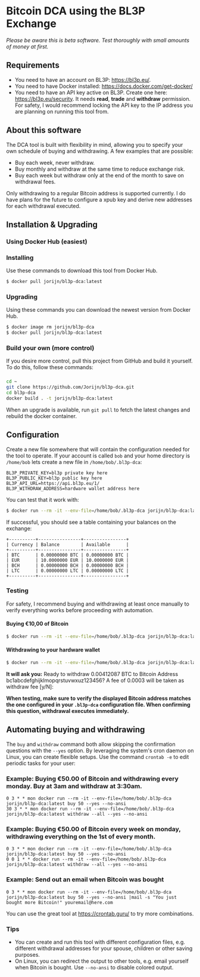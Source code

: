 # Bitcoin DCA using the BL3P Exchange

_Please be aware this is beta software. Test thoroughly with small amounts of money at first._

## Requirements
* You need to have an account on BL3P: https://bl3p.eu/.
* You need to have Docker installed: https://docs.docker.com/get-docker/
* You need to have an API key active on BL3P. Create one here: https://bl3p.eu/security. It needs **read**, **trade** and **withdraw** permission. For safety, I would recommend locking the API key to the IP address you are planning on running this tool from.

## About this software
The DCA tool is built with flexibility in mind, allowing you to specify your own schedule of buying and withdrawing. A few examples that are possible:

* Buy each week, never withdraw.
* Buy monthly and withdraw at the same time to reduce exchange risk.
* Buy each week but withdraw only at the end of the month to save on withdrawal fees.

Only withdrawing to a regular Bitcoin address is supported currently. I do have plans for the future to configure a xpub key and derive new addresses for each withdrawal executed.

## Installation & Upgrading

### Using Docker Hub (easiest)

### Installing
Use these commands to download this tool from Docker Hub.

```bash
$ docker pull jorijn/bl3p-dca:latest
```

### Upgrading
Using these commands you can download the newest version from Docker Hub.

```bash
$ docker image rm jorijn/bl3p-dca
$ docker pull jorijn/bl3p-dca:latest
```

### Build your own (more control)
If you desire more control, pull this project from GitHub and build it yourself. To do this, follow these commands:

###
```bash
cd ~
git clone https://github.com/Jorijn/bl3p-dca.git
cd bl3p-dca
docker build . -t jorijn/bl3p-dca:latest
```

When an upgrade is available, run `git pull` to fetch the latest changes and rebuild the docker container. 

## Configuration
Create a new file somewhere that will contain the configuration needed for the tool to operate. If your account is called `bob` and your home directory is `/home/bob` lets create a new file in `/home/bob/.bl3p-dca`:

```
BL3P_PRIVATE_KEY=bl3p private key here
BL3P_PUBLIC_KEY=bl3p public key here
BL3P_API_URL=https://api.bl3p.eu/1/
BL3P_WITHDRAW_ADDRESS=hardware wallet address here
```

You can test that it work with:

```bash
$ docker run --rm -it --env-file=/home/bob/.bl3p-dca jorijn/bl3p-dca:latest balance
```

If successful, you should see a table containing your balances on the exchange:

```$xslt
+----------+----------------+----------------+
| Currency | Balance        | Available      |
+----------+----------------+----------------+
| BTC      | 0.00000000 BTC | 0.00000000 BTC |
| EUR      | 10.0000000 EUR | 10.0000000 EUR |
| BCH      | 0.00000000 BCH | 0.00000000 BCH |
| LTC      | 0.00000000 LTC | 0.00000000 LTC |
+----------+----------------+----------------+
```

### Testing
For safety, I recommend buying and withdrawing at least once manually to verify everything works before proceeding with automation.

#### Buying €10,00 of Bitcoin
```bash
$ docker run --rm -it --env-file=/home/bob/.bl3p-dca jorijn/bl3p-dca:latest buy 10
```

#### Withdrawing to your hardware wallet
```bash
$ docker run --rm -it --env-file=/home/bob/.bl3p-dca jorijn/bl3p-dca:latest withdraw --all
```

**It will ask you:** 
Ready to withdraw 0.00412087 BTC to Bitcoin Address bc1abcdefghijklmopqrstuvwxuz123456? A fee of 0.0003 will be taken as withdraw fee [y/N]:

**When testing, make sure to verify the displayed Bitcoin address matches the one configured in your `.bl3p-dca` configuration file. When confirming this question, withdrawal executes immediately.**

## Automating buying and withdrawing
The `buy` and `withdraw` command both allow skipping the confirmation questions with the `--yes` option. By leveraging the system's cron daemon on Linux, you can create flexible setups. Use the command `crontab -e` to edit periodic tasks for your user:

### Example: Buying €50.00 of Bitcoin and withdrawing every monday. Buy at 3am and withdraw at 3:30am.
```
0 3 * * mon docker run --rm -it --env-file=/home/bob/.bl3p-dca jorijn/bl3p-dca:latest buy 50 --yes --no-ansi
30 3 * * mon docker run --rm -it --env-file=/home/bob/.bl3p-dca jorijn/bl3p-dca:latest withdraw --all --yes --no-ansi
```

### Example: Buying €50.00 of Bitcoin every week on monday, withdrawing everything on the 1st of every month.
```
0 3 * * mon docker run --rm -it --env-file=/home/bob/.bl3p-dca jorijn/bl3p-dca:latest buy 50 --yes --no-ansi
0 0 1 * * docker run --rm -it --env-file=/home/bob/.bl3p-dca jorijn/bl3p-dca:latest withdraw --all --yes --no-ansi
```

### Example: Send out an email when Bitcoin was bought
```
0 3 * * mon docker run --rm -it --env-file=/home/bob/.bl3p-dca jorijn/bl3p-dca:latest buy 50 --yes --no-ansi |mail -s "You just bought more Bitcoin!" youremail@here.com
```

You can use the great tool at https://crontab.guru/ to try more combinations. 

### Tips
* You can create and run this tool with different configuration files, e.g. different withdrawal addresses for your spouse, children or other saving purposes.
* On Linux, you can redirect the output to other tools, e.g. email yourself when Bitcoin is bought. Use `--no-ansi` to disable colored output.
